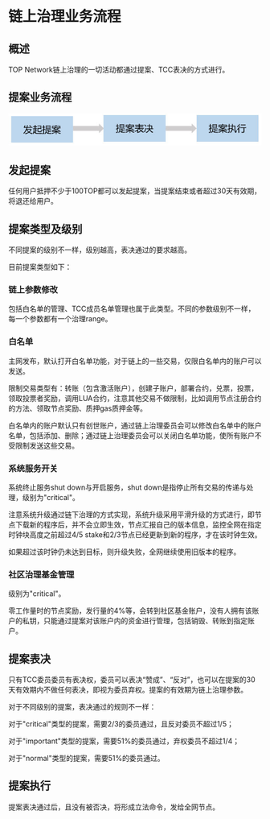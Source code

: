 # 链上治理业务流程

## 概述

TOP Network链上治理的一切活动都通过提案、TCC表决的方式进行。

## 提案业务流程

![Snap22](On-ChainGovernanceProposal.assets/Snap22.jpg)

## 发起提案 

任何用户抵押不少于100TOP都可以发起提案，当提案结束或者超过30天有效期，将退还给用户。 

## 提案类型及级别

不同提案的级别不一样，级别越高，表决通过的要求越高。

目前提案类型如下：

### 链上参数修改

包括白名单的管理、TCC成员名单管理也属于此类型。不同的参数级别不一样，每一个参数都有一个治理range。

### 白名单

主网发布，默认打开白名单功能，对于链上的一些交易，仅限白名单内的账户可以发送。

限制交易类型有：转账（包含激活账户），创建子账户，部署合约，兑票，投票，领取投票者奖励，调用LUA合约，注意其他交易不做限制，比如调用节点注册合约的方法、领取节点奖励、质押gas质押金等。

白名单内的账户默认只有创世账户，通过链上治理委员会可以修改白名单中的账户名单，包括添加、删除；通过链上治理委员会可以关闭白名单功能，使所有账户不受限制发送这些交易。

### 系统服务开关

系统终止服务shut down与开启服务，shut down是指停止所有交易的传递与处理，级别为"critical"。

注意系统升级通过链下治理的方式实现，系统升级采用平滑升级的方式进行，即节点下载新的程序后，并不会立即生效，节点汇报自己的版本信息，监控全网在指定时钟块高度之前超过4/5 stake和2/3节点已经更新到新的程序，才在该时钟生效。

如果超过该时钟仍未达到目标，则升级失败，全网继续使用旧版本的程序。

### 社区治理基金管理

级别为"critical"。

零工作量时的节点奖励，发行量的4%等，会转到社区基金账户，没有人拥有该账户的私钥，只能通过提案对该账户内的资金进行管理，包括销毁、转账到指定账户。

## 提案表决

只有TCC委员委员有表决权，委员可以表决“赞成”、“反对”，也可以在提案的30天有效期内不做任何表决，即视为委员弃权。提案的有效期为链上治理参数。

对于不同级别的提案，表决通过的规则不一样：

对于"critical"类型的提案，需要2/3的委员通过，且反对委员不超过1/5；

对于"important"类型的提案，需要51%的委员通过，弃权委员不超过1/4；

对于"normal"类型的提案，需要51%的委员通过。

## 提案执行 

提案表决通过后，且没有被否决，将形成立法命令，发给全网节点。

